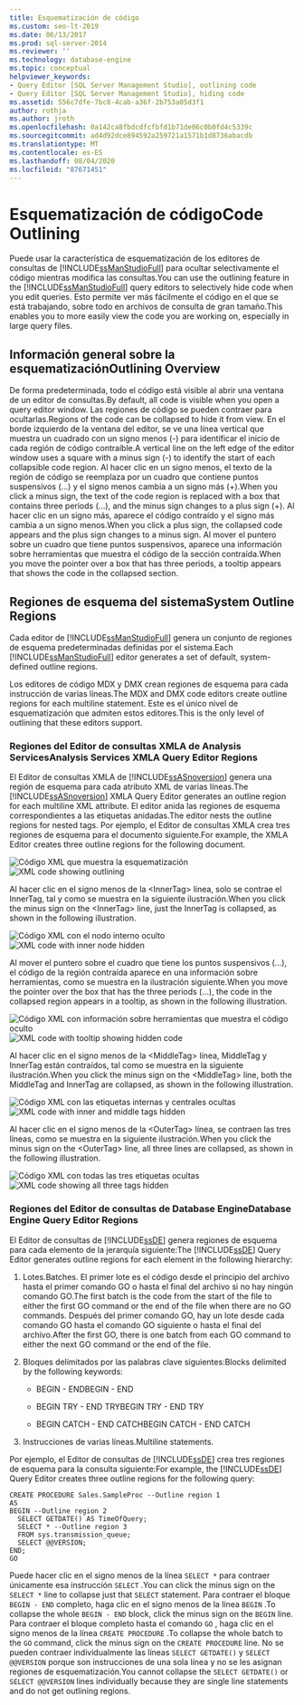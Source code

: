 ```yaml
---
title: Esquematización de código
ms.custom: seo-lt-2019
ms.date: 06/13/2017
ms.prod: sql-server-2014
ms.reviewer: ''
ms.technology: database-engine
ms.topic: conceptual
helpviewer_keywords:
- Query Editor [SQL Server Management Studio], outlining code
- Query Editor [SQL Server Management Studio], hiding code
ms.assetid: 556c7dfe-7bc8-4cab-a36f-2b753a05d3f1
author: rothja
ms.author: jroth
ms.openlocfilehash: 0a142ca8fbdcdfcfbfd1b71de06c0b0fd4c5339c
ms.sourcegitcommit: ad4d92dce894592a259721a1571b1d8736abacdb
ms.translationtype: MT
ms.contentlocale: es-ES
ms.lasthandoff: 08/04/2020
ms.locfileid: "87671451"
---
```

# <a name="code-outlining"></a><span data-ttu-id="068d9-102">Esquematización de código</span><span class="sxs-lookup"><span data-stu-id="068d9-102">Code Outlining</span></span>
  <span data-ttu-id="068d9-103">Puede usar la característica de esquematización de los editores de consultas de [!INCLUDE[ssManStudioFull](../../../includes/ssmanstudiofull-md.md)] para ocultar selectivamente el código mientras modifica las consultas.</span><span class="sxs-lookup"><span data-stu-id="068d9-103">You can use the outlining feature in the [!INCLUDE[ssManStudioFull](../../../includes/ssmanstudiofull-md.md)] query editors to selectively hide code when you edit queries.</span></span> <span data-ttu-id="068d9-104">Esto permite ver más fácilmente el código en el que se está trabajando, sobre todo en archivos de consulta de gran tamaño.</span><span class="sxs-lookup"><span data-stu-id="068d9-104">This enables you to more easily view the code you are working on, especially in large query files.</span></span>

## <a name="outlining-overview"></a><span data-ttu-id="068d9-105">Información general sobre la esquematización</span><span class="sxs-lookup"><span data-stu-id="068d9-105">Outlining Overview</span></span>
 <span data-ttu-id="068d9-106">De forma predeterminada, todo el código está visible al abrir una ventana de un editor de consultas.</span><span class="sxs-lookup"><span data-stu-id="068d9-106">By default, all code is visible when you open a query editor window.</span></span> <span data-ttu-id="068d9-107">Las regiones de código se pueden contraer para ocultarlas.</span><span class="sxs-lookup"><span data-stu-id="068d9-107">Regions of the code can be collapsed to hide it from view.</span></span> <span data-ttu-id="068d9-108">En el borde izquierdo de la ventana del editor, se ve una línea vertical que muestra un cuadrado con un signo menos (-) para identificar el inicio de cada región de código contraíble.</span><span class="sxs-lookup"><span data-stu-id="068d9-108">A vertical line on the left edge of the editor window uses a square with a minus sign (-) to identify the start of each collapsible code region.</span></span> <span data-ttu-id="068d9-109">Al hacer clic en un signo menos, el texto de la región de código se reemplaza por un cuadro que contiene puntos suspensivos (...) y el signo menos cambia a un signo más (+).</span><span class="sxs-lookup"><span data-stu-id="068d9-109">When you click a minus sign, the text of the code region is replaced with a box that contains three periods (...), and the minus sign changes to a plus sign (+).</span></span> <span data-ttu-id="068d9-110">Al hacer clic en un signo más, aparece el código contraído y el signo más cambia a un signo menos.</span><span class="sxs-lookup"><span data-stu-id="068d9-110">When you click a plus sign, the collapsed code appears and the plus sign changes to a minus sign.</span></span> <span data-ttu-id="068d9-111">Al mover el puntero sobre un cuadro que tiene puntos suspensivos, aparece una información sobre herramientas que muestra el código de la sección contraída.</span><span class="sxs-lookup"><span data-stu-id="068d9-111">When you move the pointer over a box that has three periods, a tooltip appears that shows the code in the collapsed section.</span></span>

## <a name="system-outline-regions"></a><span data-ttu-id="068d9-112">Regiones de esquema del sistema</span><span class="sxs-lookup"><span data-stu-id="068d9-112">System Outline Regions</span></span>
 <span data-ttu-id="068d9-113">Cada editor de [!INCLUDE[ssManStudioFull](../../../includes/ssmanstudiofull-md.md)] genera un conjunto de regiones de esquema predeterminadas definidas por el sistema.</span><span class="sxs-lookup"><span data-stu-id="068d9-113">Each [!INCLUDE[ssManStudioFull](../../../includes/ssmanstudiofull-md.md)] editor generates a set of default, system-defined outline regions.</span></span>

 <span data-ttu-id="068d9-114">Los editores de código MDX y DMX crean regiones de esquema para cada instrucción de varias líneas.</span><span class="sxs-lookup"><span data-stu-id="068d9-114">The MDX and DMX code editors create outline regions for each multiline statement.</span></span> <span data-ttu-id="068d9-115">Este es el único nivel de esquematización que admiten estos editores.</span><span class="sxs-lookup"><span data-stu-id="068d9-115">This is the only level of outlining that these editors support.</span></span>

### <a name="analysis-services-xmla-query-editor-regions"></a><span data-ttu-id="068d9-116">Regiones del Editor de consultas XMLA de Analysis Services</span><span class="sxs-lookup"><span data-stu-id="068d9-116">Analysis Services XMLA Query Editor Regions</span></span>
 <span data-ttu-id="068d9-117">El Editor de consultas XMLA de [!INCLUDE[ssASnoversion](../../includes/ssasnoversion-md.md)] genera una región de esquema para cada atributo XML de varias líneas.</span><span class="sxs-lookup"><span data-stu-id="068d9-117">The [!INCLUDE[ssASnoversion](../../includes/ssasnoversion-md.md)] XMLA Query Editor generates an outline region for each multiline XML attribute.</span></span> <span data-ttu-id="068d9-118">El editor anida las regiones de esquema correspondientes a las etiquetas anidadas.</span><span class="sxs-lookup"><span data-stu-id="068d9-118">The editor nests the outline regions for nested tags.</span></span> <span data-ttu-id="068d9-119">Por ejemplo, el Editor de consultas XMLA crea tres regiones de esquema para el documento siguiente.</span><span class="sxs-lookup"><span data-stu-id="068d9-119">For example, the XMLA Editor creates three outline regions for the following document.</span></span>

 <span data-ttu-id="068d9-120">![Código XML que muestra la esquematización](../../database-engine/media/editoutlinexmlfull.gif "Código XML que muestra la esquematización")</span><span class="sxs-lookup"><span data-stu-id="068d9-120">![XML code showing outlining](../../database-engine/media/editoutlinexmlfull.gif "XML code showing outlining")</span></span>

 <span data-ttu-id="068d9-121">Al hacer clic en el signo menos de la \<InnerTag> línea, solo se contrae el InnerTag, tal y como se muestra en la siguiente ilustración.</span><span class="sxs-lookup"><span data-stu-id="068d9-121">When you click the minus sign on the \<InnerTag> line, just the InnerTag is collapsed, as shown in the following illustration.</span></span>

 <span data-ttu-id="068d9-122">![Código XML con el nodo interno oculto](../../database-engine/media/editoutlinexmlinnercol.gif "Código XML con el nodo interno oculto")</span><span class="sxs-lookup"><span data-stu-id="068d9-122">![XML code with inner node hidden](../../database-engine/media/editoutlinexmlinnercol.gif "XML code with inner node hidden")</span></span>

 <span data-ttu-id="068d9-123">Al mover el puntero sobre el cuadro que tiene los puntos suspensivos (...), el código de la región contraída aparece en una información sobre herramientas, como se muestra en la ilustración siguiente.</span><span class="sxs-lookup"><span data-stu-id="068d9-123">When you move the pointer over the box that has the three periods (...), the code in the collapsed region appears in a tooltip, as shown in the following illustration.</span></span>

 <span data-ttu-id="068d9-124">![Código XML con información sobre herramientas que muestra el código oculto](../../database-engine/media/editoutlinexmlmouse.gif "Código XML con información sobre herramientas que muestra el código oculto")</span><span class="sxs-lookup"><span data-stu-id="068d9-124">![XML code with tooltip showing hidden code](../../database-engine/media/editoutlinexmlmouse.gif "XML code with tooltip showing hidden code")</span></span>

 <span data-ttu-id="068d9-125">Al hacer clic en el signo menos de la \<MiddleTag> línea, MiddleTag y InnerTag están contraídos, tal como se muestra en la siguiente ilustración.</span><span class="sxs-lookup"><span data-stu-id="068d9-125">When you click the minus sign on the \<MiddleTag> line, both the MiddleTag and InnerTag are collapsed, as shown in the following illustration.</span></span>

 <span data-ttu-id="068d9-126">![Código XML con las etiquetas internas y centrales ocultas](../../database-engine/media/editoutlinexmlmiddlecol.gif "Código XML con las etiquetas internas y centrales ocultas")</span><span class="sxs-lookup"><span data-stu-id="068d9-126">![XML code with inner and middle tags hidden](../../database-engine/media/editoutlinexmlmiddlecol.gif "XML code with inner and middle tags hidden")</span></span>

 <span data-ttu-id="068d9-127">Al hacer clic en el signo menos de la \<OuterTag> línea, se contraen las tres líneas, como se muestra en la siguiente ilustración.</span><span class="sxs-lookup"><span data-stu-id="068d9-127">When you click the minus sign on the \<OuterTag> line, all three lines are collapsed, as shown in the following illustration.</span></span>

 <span data-ttu-id="068d9-128">![Código XML con todas las tres etiquetas ocultas](../../database-engine/media/editoutlinexmloutercol.gif "Código XML con todas las tres etiquetas ocultas")</span><span class="sxs-lookup"><span data-stu-id="068d9-128">![XML code showing all three tags hidden](../../database-engine/media/editoutlinexmloutercol.gif "XML code showing all three tags hidden")</span></span>

### <a name="database-engine-query-editor-regions"></a><span data-ttu-id="068d9-129">Regiones del Editor de consultas de Database Engine</span><span class="sxs-lookup"><span data-stu-id="068d9-129">Database Engine Query Editor Regions</span></span>
 <span data-ttu-id="068d9-130">El Editor de consultas de [!INCLUDE[ssDE](../../../includes/ssde-md.md)] genera regiones de esquema para cada elemento de la jerarquía siguiente:</span><span class="sxs-lookup"><span data-stu-id="068d9-130">The [!INCLUDE[ssDE](../../../includes/ssde-md.md)] Query Editor generates outline regions for each element in the following hierarchy:</span></span>

1.  <span data-ttu-id="068d9-131">Lotes.</span><span class="sxs-lookup"><span data-stu-id="068d9-131">Batches.</span></span> <span data-ttu-id="068d9-132">El primer lote es el código desde el principio del archivo hasta el primer comando GO o hasta el final del archivo si no hay ningún comando GO.</span><span class="sxs-lookup"><span data-stu-id="068d9-132">The first batch is the code from the start of the file to either the first GO command or the end of the file when there are no GO commands.</span></span> <span data-ttu-id="068d9-133">Después del primer comando GO, hay un lote desde cada comando GO hasta el comando GO siguiente o hasta el final del archivo.</span><span class="sxs-lookup"><span data-stu-id="068d9-133">After the first GO, there is one batch from each GO command to either the next GO command or the end of the file.</span></span>

2.  <span data-ttu-id="068d9-134">Bloques delimitados por las palabras clave siguientes:</span><span class="sxs-lookup"><span data-stu-id="068d9-134">Blocks delimited by the following keywords:</span></span>

    -   <span data-ttu-id="068d9-135">BEGIN - END</span><span class="sxs-lookup"><span data-stu-id="068d9-135">BEGIN - END</span></span>

    -   <span data-ttu-id="068d9-136">BEGIN TRY - END TRY</span><span class="sxs-lookup"><span data-stu-id="068d9-136">BEGIN TRY - END TRY</span></span>

    -   <span data-ttu-id="068d9-137">BEGIN CATCH - END CATCH</span><span class="sxs-lookup"><span data-stu-id="068d9-137">BEGIN CATCH - END CATCH</span></span>

3.  <span data-ttu-id="068d9-138">Instrucciones de varias líneas.</span><span class="sxs-lookup"><span data-stu-id="068d9-138">Multiline statements.</span></span>

 <span data-ttu-id="068d9-139">Por ejemplo, el Editor de consultas de [!INCLUDE[ssDE](../../../includes/ssde-md.md)] crea tres regiones de esquema para la consulta siguiente:</span><span class="sxs-lookup"><span data-stu-id="068d9-139">For example, the [!INCLUDE[ssDE](../../../includes/ssde-md.md)] Query Editor creates three outline regions for the following query:</span></span>

```
CREATE PROCEDURE Sales.SampleProc --Outline region 1
AS
BEGIN --Outline region 2 
  SELECT GETDATE() AS TimeOfQuery;
  SELECT * --Outline region 3
  FROM sys.transmission_queue;
  SELECT @@VERSION;
END;
GO
```

 <span data-ttu-id="068d9-140">Puede hacer clic en el signo menos de la línea `SELECT *` para contraer únicamente esa instrucción `SELECT` .</span><span class="sxs-lookup"><span data-stu-id="068d9-140">You can click the minus sign on the `SELECT *` line to collapse just that `SELECT` statement.</span></span> <span data-ttu-id="068d9-141">Para contraer el bloque `BEGIN - END` completo, haga clic en el signo menos de la línea `BEGIN` .</span><span class="sxs-lookup"><span data-stu-id="068d9-141">To collapse the whole `BEGIN - END` block, click the minus sign on the `BEGIN` line.</span></span> <span data-ttu-id="068d9-142">Para contraer el bloque completo hasta el comando `GO` , haga clic en el signo menos de la línea `CREATE PROCEDURE` .</span><span class="sxs-lookup"><span data-stu-id="068d9-142">To collapse the whole batch to the `GO` command, click the minus sign on the `CREATE PROCEDURE` line.</span></span> <span data-ttu-id="068d9-143">No se pueden contraer individualmente las líneas `SELECT GETDATE()` y `SELECT @@VERSION` porque son instrucciones de una sola línea y no se les asignan regiones de esquematización.</span><span class="sxs-lookup"><span data-stu-id="068d9-143">You cannot collapse the `SELECT GETDATE()` or `SELECT @@VERSION` lines individually because they are single line statements and do not get outlining regions.</span></span>



